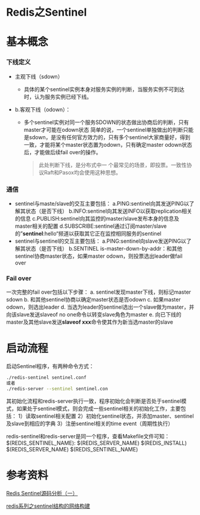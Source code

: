 # Redis之Sentinel

# 基本概念

### 下线定义
- 主观下线（sdown）

  - 具体的某个sentinel实例本身对服务实例的判断，当服务实例不可到达时，认为服务实例已经下线。

- b.客观下线（odown）：

  - 多个sentinel实例对同一个服务SDOWN的状态做出协商后的判断，只有master才可能在odown状态
    简单的说，一个sentinel单独做出的判断只能是sdown，是没有任何官方效力的，只有多个sentinel大家商量好，得到一致，才能将某个master状态置为odown，只有确定master odown状态后，才能做后续fail over的操作。

    > 此处判断下线，是分布式中一 个最常见的场景，即投票。一致性协议Raft和Pasox均会使用这种思想。

### 通信
- sentinel与maste/slave的交互主要包括：
  a.PING:sentinel向其发送PING以了解其状态（是否下线）
  b.INFO:sentinel向其发送INFO以获取replication相关的信息
  c.PUBLISH:sentinel向其监控的master/slave发布本身的信息及master相关的配置
  d.SUBSCRIBE:sentinel通过订阅master/slave的”__sentinel__:hello“频道以获取其它正在监控相同服务的sentinel
- sentinel与sentinel的交互主要包括：
  a.PING:sentinel向slave发送PING以了解其状态（是否下线）
  b.SENTINEL is-master-down-by-addr：和其他sentinel协商master状态，如果master odown，则投票选出leader做fail over

### Fail over
一次完整的fail over包括以下步骤：
a. sentinel发现master下线，则标记master sdown
b. 和其他sentinel协商以确定master状态是否odown
c. 如果master odown，则选出leader
d. 当选为leader的sentinel选出一个slave做为master，并向该slave发送slaveof no one命令以转变slave角色为master
e. 向已下线的master及其他slave发送**slaveof xxx**命令使其作为新当选master的slave



# 启动流程

启动Sentinel程序，有两种命令方式：

```sh
./redis-sentinel sentinel.conf
或者
./redis-server --sentinel sentinel.con
```



其初始化流程和redis-server执行一致，程序初始化会判断是否处于sentinel模式，如果处于sentinel模式，则会完成一些sentinel相关的初始化工作，主要包括：
1）读取sentinel相关配置
2）初始化sentinel状态，并添加master、sentinel及slave到相应的字典
3）注册sentinel相关的time event（周期性执行）

redis-sentinel和redis-server是同一个程序，查看Makefile文件可知：
$(REDIS_SENTINEL_NAME): $(REDIS_SERVER_NAME)
$(REDIS_INSTALL) $(REDIS_SERVER_NAME) $(REDIS_SENTINEL_NAME) 

# 参考资料

[Redis Sentinel源码分析（一）](https://blog.csdn.net/yfkiss/article/details/22151175)

[redis系列之sentinel结构的网络构建](https://www.jianshu.com/p/95e7b3cab6d5)


